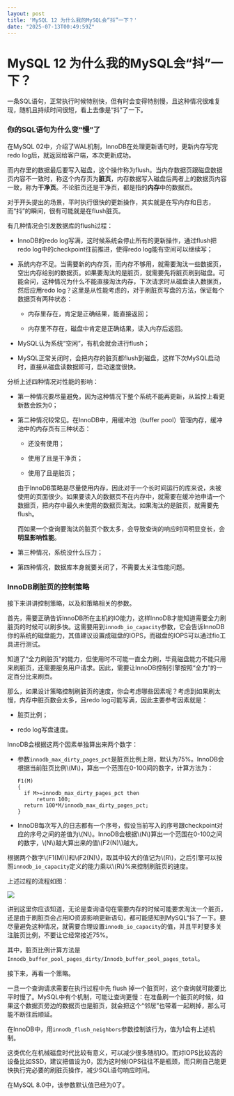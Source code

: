 ```yaml
---
layout: post
title: 'MySQL 12 为什么我的MySQL会“抖”一下？'
date: "2025-07-13T00:49:59Z"
---
```

MySQL 12 为什么我的MySQL会“抖”一下？
==========================

一条SQL语句，正常执行时候特别快，但有时会变得特别慢，且这种情况很难复现，随机且持续时间很短，看上去像是“抖”了一下。

### 你的SQL语句为什么变“慢”了

在MySQL 02中，介绍了WAL机制，InnoDB在处理更新语句时，更新内存写完redo log后，就返回给客户端，本次更新成功。

而内存里的数据最后要写入磁盘，这个操作称为flush。当内存数据页跟磁盘数据页内容不一致时，称这个内存页为**脏页**，内存数据写入磁盘后两者上的数据页内容一致，称为**干净页**。不论脏页还是干净页，都是指的**内存**中的数据页。

对于开头提出的场景，平时执行很快的更新操作，其实就是在写内存和日志，而“抖”的瞬间，很有可能就是在flush脏页。

有几种情况会引发数据库的flush过程：

*   InnoDB的redo log写满，这时候系统会停止所有的更新操作，通过flush把redo log中的checkpoint往前推进，使得redo log能有空间可以继续写；
    
*   系统内存不足。当需要新的内存页，而内存不够用，就需要淘汰一些数据页，空出内存给别的数据页。如果要淘汰的是脏页，就需要先将脏页刷到磁盘。可能会问，这种情况为什么不能直接淘汰内存，下次请求时从磁盘读入数据页，然后应用redo log？这里是从性能考虑的，对于刷脏页写盘的方法，保证每个数据页有两种状态：
    
    *   内存里存在，肯定是正确结果，能直接返回；
        
    *   内存里不存在，磁盘中肯定是正确结果，读入内存后返回。
        
*   MySQL认为系统“空闲”，有机会就会进行flush；
    
*   MySQL正常关闭时，会把内存的脏页都flush到磁盘，这样下次MySQL启动时，直接从磁盘读数据即可，启动速度很快。
    

分析上述四种情况对性能的影响：

*   第一种情况要尽量避免，因为这种情况下整个系统不能再更新，从监控上看更新数会跌为0；
    
*   第二种情况较常见。在InnoDB中，用缓冲池（buffer pool）管理内存，缓冲池中的内存页有三种状态：
    
    *   还没有使用；
        
    *   使用了且是干净页；
        
    *   使用了且是脏页；
        
    
    由于InnoDB策略是尽量使用内存，因此对于一个长时间运行的库来说，未被使用的页面很少。如果要读入的数据页不在内存中，就需要在缓冲池申请一个数据页，把内存中最久未使用的数据页淘汰。如果淘汰的是脏页，就需要先flush。
    
    而如果一个查询要淘汰的脏页个数太多，会导致查询的响应时间明显变长，会**明显影响性能**。
    
*   第三种情况，系统没什么压力；
    
*   第四种情况，数据库本身就要关闭了，不需要太关注性能问题。
    

### InnoDB刷脏页的控制策略

接下来讲讲控制策略，以及和策略相关的参数。

首先，需要正确告诉InnoDB所在主机的IO能力，这样InnoDB才能知道需要全力刷脏页的时候可以刷多快。这需要用到`innodb_io_capacity`参数，它会告诉InnoDB你的系统的磁盘能力，其值建议设置成磁盘的IOPS，而磁盘的IOPS可以通过fio工具进行测试。

知道了“全力刷脏页”的能力，但使用时不可能一直全力刷，毕竟磁盘能力不能只用来刷脏页，还需要服务用户请求。因此，需要让InnoDB控制引擎按照“全力”的一定百分比来刷页。

那么，如果设计策略控制刷脏页的速度，你会考虑哪些因素呢？考虑到如果刷太慢，内存中脏页数会太多，且redo log可能写满，因此主要参考因素就是：

*   脏页比例；
    
*   redo log写盘速度。
    

InnoDB会根据这两个因素单独算出来两个数字：

*   参数`innodb_max_dirty_pages_pct`是脏页比例上限，默认为75%。InnoDB会根据当前脏页比例\\(M\\)，算出一个范围在0-100间的数字，计算方法为：
    
        F1(M)
        {
          if M>=innodb_max_dirty_pages_pct then
              return 100;
          return 100*M/innodb_max_dirty_pages_pct;
        }
        
    
*   InnoDB每次写入的日志都有一个序号，假设当前写入的序号跟checkpoint对应的序号之间的差值为\\(N\\)。InnoDB会根据\\(N\\)算出一个范围在0-100之间的数字，\\(N\\)越大算出来的值\\(F2(N)\\)越大。
    

根据两个数字\\(F1(M)\\)和\\(F2(N)\\)，取其中较大的值记为\\(R\\)，之后引擎可以按照`innodb_io_capacity`定义的能力乘以\\(R\\)%来控制刷脏页的速度。

上述过程的流程如图：

![](https://img2024.cnblogs.com/blog/3389949/202507/3389949-20250712203223858-1974001220.png)

讲到这里你应该知道，无论是查询语句在需要内存的时候可能要求淘汰一个脏页，还是由于刷脏页会占用IO资源影响更新语句，都可能感知到MySQL“抖了一下。要尽量避免这种情况，就需要合理设置`innodb_io_capacity`的值，并且平时要多关注脏页比例，不要让它经常接近75%。

其中，脏页比例计算方法是`Innodb_buffer_pool_pages_dirty/Innodb_buffer_pool_pages_total`。

  

接下来，再看一个策略。

一旦一个查询请求需要在执行过程中先 flush 掉一个脏页时，这个查询就可能要比平时慢了。MySQL中有个机制，可能让查询更慢：在准备刷一个脏页的时候，如果这个数据页旁边的数据页也是脏页，就会把这个“邻居”也带着一起刷掉，那么可能不断往后顺延。

在InnoDB中，用`innodb_flush_neighbors`参数控制该行为，值为1会有上述机制。

这类优化在机械磁盘时代比较有意义，可以减少很多随机IO。而对IOPS比较高的设备比如SSD，建议把值设为0，因为这时候IOPS往往不是瓶颈，而只刷自己能更快执行完必要的刷脏页操作，减少SQL语句响应时间。

在MySQL 8.0中，该参数默认值已经为0了。